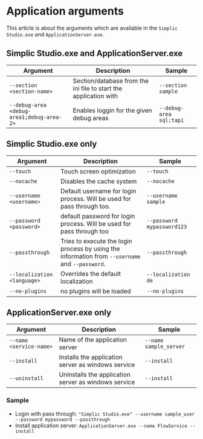 # Application arguments

This article is about the arguments which are available in the `Simplic Studio.exe` and `ApplicationServer.exe`.

## Simplic Studio.exe and ApplicationServer.exe

| Argument                  | Description                                                       | Sample                                               |
|----------------------|-------------------------------------------------------------------|------------------------------------------------------|
| `--section <section-name>` | Section/database from the ini file to start the application with                             | `--section sample` |
| `--debug-area <debug-area1;debug-area-2>` | Enables loggin for the given debug areas                             | `--debug-area sql;tapi` |

## Simplic Studio.exe only

| Argument                  | Description                                                       | Sample                                               |
|----------------------|-------------------------------------------------------------------|------------------------------------------------------|
| `--touch` | Touch screen optimization                            | `--touch` |
| `--nocache` | Disables the cache system                            | `--nocache` |
| `--username <username>` | Default username for login process. Will be used for pass through too.                          | `--username sample` |
| `--password <password>` | default password for login process. Will be used for pass through too                            | `--password mypassword123` |
| `--passthrough` | Tries to execute the login process by using the information from `--username` and `--password`.                            | `--passthrough` |
| `--localization <language>` | Overrides the default localization                            | `--localization de` |
| `--no-plugins` | no plugins will be loaded                            | `--no-plugins` |

## ApplicationServer.exe only

| Argument                  | Description                                                       | Sample                                               |
|----------------------|-------------------------------------------------------------------|------------------------------------------------------|
| `--name <service-name>` | Name of the application server                             | `--name sample_server` |
| `--install` | Installs the application server as windows service                             | `--install` |
| `--uninstall` | Uninstalls the application server as windows service                             | `--install` |

### Sample

* Login with pass through: `"Simplic Studio.exe" --username sample_user --password mypassword --passthrough`
* Install application server: `ApplicationServer.exe --name FlowService --install`